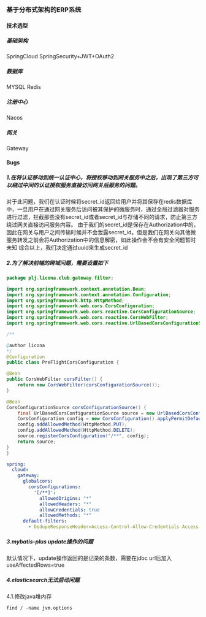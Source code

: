 ### 基于分布式架构的ERP系统

#### 技术选型
##### 基础架构
SpringCloud SpringSecurity+JWT+OAuth2 
##### 数据库
MYSQL Redis 
##### 注册中心
Nacos
##### 网关
Gateway

#### Bugs

##### 1.在将认证移动到统一认证中心，将授权移动到网关服务中之后，出现了第三方可以绕过中间的认证授权服务直接访问网关后服务的问题。
对于此问题，我们在认证时候将secret_id返回给用户并将其保存在redis数据库中，一旦用户在通过网关服务后访问被其保护的微服务时，通过全局过滤器对服务进行过滤，拦截那些没有secret_id或者secret_id与存储不同的请求，防止第三方绕过网关直接访问服务内容。
由于我们的secret_id是保存在Authorization中的，因此在网关与用户之间传输时候并不会泄露secret_id。但是我们在网关向其他微服务转发之前会将Authorization中的信息解密，如此操作会不会有安全问题暂时未知
综合以上，我们决定通过uuid来生成secret_id

##### 2.为了解决前端的跨域问题，需要设置如下
```java
package plj.licona.club.gateway.filter;

import org.springframework.context.annotation.Bean;
import org.springframework.context.annotation.Configuration;
import org.springframework.http.HttpMethod;
import org.springframework.web.cors.CorsConfiguration;
import org.springframework.web.cors.reactive.CorsConfigurationSource;
import org.springframework.web.cors.reactive.CorsWebFilter;
import org.springframework.web.cors.reactive.UrlBasedCorsConfigurationSource;

/**

@author licona
*/
@Configuration
public class PreFlightCorsConfiguration {

@Bean
public CorsWebFilter corsFilter() {
    return new CorsWebFilter(corsConfigurationSource());
}

@Bean
CorsConfigurationSource corsConfigurationSource() {
    final UrlBasedCorsConfigurationSource source = new UrlBasedCorsConfigurationSource();
    CorsConfiguration config = new CorsConfiguration().applyPermitDefaultValues();
    config.addAllowedMethod(HttpMethod.PUT);
    config.addAllowedMethod(HttpMethod.DELETE);
    source.registerCorsConfiguration("/**", config);
    return source;
}
}
```

```yaml
spring:
  cloud:
    gateway:
      globalcors:
        corsConfigurations:
          '[/**]':
            allowedOrigins: "*"
            allowedHeaders: "*"
            allowCredentials: true
            allowedMethods: "*"
      default-filters:
        - DedupeResponseHeader=Access-Control-Allow-Credentials Access-Control-Allow-Origin
```
##### 3.mybatis-plus update操作的问题
默认情况下，update操作返回的是记录的条数，需要在jdbc url后加入useAffectedRows=true

##### 4.elasticsearch无法启动问题
4.1.修改java堆内存

```shell
find / -name jvm.options
```